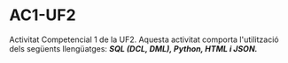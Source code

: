 # AC1-UF2
Activitat Competencial 1 de la UF2.  Aquesta activitat comporta l'utilització dels següents llengüatges: ***SQL (DCL, DML), Python, HTML i JSON.***
